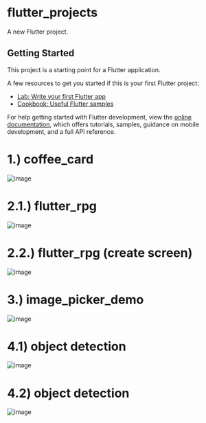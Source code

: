 # flutter_projects

A new Flutter project.

## Getting Started

This project is a starting point for a Flutter application.

A few resources to get you started if this is your first Flutter project:

- [Lab: Write your first Flutter app](https://docs.flutter.dev/get-started/codelab)
- [Cookbook: Useful Flutter samples](https://docs.flutter.dev/cookbook)

For help getting started with Flutter development, view the
[online documentation](https://docs.flutter.dev/), which offers tutorials,
samples, guidance on mobile development, and a full API reference.

# 1.) coffee_card
![image](https://github.com/user-attachments/assets/ad23d426-af3c-4049-9d2b-faf49b8ed8af)

# 2.1.) flutter_rpg
![image](https://github.com/user-attachments/assets/732548a9-1480-4335-8808-cf42742e55f8)

# 2.2.) flutter_rpg (create screen)
![image](https://github.com/user-attachments/assets/6b9e8166-8d68-4554-8165-b869ffcf5b49)

# 3.) image_picker_demo
![image](https://github.com/user-attachments/assets/4d3a2968-b936-4119-aab3-d21daa9b6387)

# 4.1) object detection 
![image](https://github.com/user-attachments/assets/b7526a62-4e9c-4577-a71f-399aa09c7b63)

# 4.2) object detection 
![image](https://github.com/user-attachments/assets/2fe0237f-6c82-45b5-af1c-f47574f29e63)
